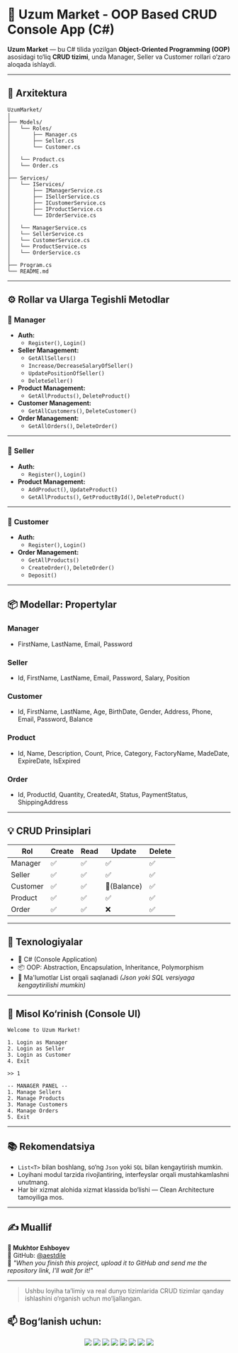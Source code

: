 # 🛒 Uzum Market - OOP Based CRUD Console App (C#)

**Uzum Market** — bu C# tilida yozilgan **Object-Oriented Programming (OOP)** asosidagi to‘liq **CRUD tizimi**, unda Manager, Seller va Customer rollari o‘zaro aloqada ishlaydi.

---

## 🧱 Arxitektura

```
UzumMarket/
│
├── Models/
│   └── Roles/
│       ├── Manager.cs
│       ├── Seller.cs
│       └── Customer.cs
│
│   └── Product.cs
│   └── Order.cs
│
├── Services/
│   └── IServices/
│       ├── IManagerService.cs
│       ├── ISellerService.cs
│       ├── ICustomerService.cs
│       ├── IProductService.cs
│       └── IOrderService.cs
│
│   └── ManagerService.cs
│   └── SellerService.cs
│   └── CustomerService.cs
│   └── ProductService.cs
│   └── OrderService.cs
│
├── Program.cs
└── README.md
```

---

## ⚙️ Rollar va Ularga Tegishli Metodlar

### 👤 **Manager**

- **Auth:**
  - `Register()`, `Login()`
- **Seller Management:**
  - `GetAllSellers()`
  - `Increase/DecreaseSalaryOfSeller()`
  - `UpdatePositionOfSeller()`
  - `DeleteSeller()`
- **Product Management:**
  - `GetAllProducts()`, `DeleteProduct()`
- **Customer Management:**
  - `GetAllCustomers()`, `DeleteCustomer()`
- **Order Management:**
  - `GetAllOrders()`, `DeleteOrder()`

---

### 🧐️ **Seller**

- **Auth:**
  - `Register()`, `Login()`
- **Product Management:**
  - `AddProduct()`, `UpdateProduct()`
  - `GetAllProducts()`, `GetProductById()`, `DeleteProduct()`

---

### 🧑 **Customer**

- **Auth:**
  - `Register()`, `Login()`
- **Order Management:**
  - `GetAllProducts()`
  - `CreateOrder()`, `DeleteOrder()`
  - `Deposit()`

---

## 📦 Modellar: Propertylar

### Manager

- FirstName, LastName, Email, Password

### Seller

- Id, FirstName, LastName, Email, Password, Salary, Position

### Customer

- Id, FirstName, LastName, Age, BirthDate, Gender, Address, Phone, Email, Password, Balance

### Product

- Id, Name, Description, Count, Price, Category, FactoryName, MadeDate, ExpireDate, IsExpired

### Order

- Id, ProductId, Quantity, CreatedAt, Status, PaymentStatus, ShippingAddress

---

## 💡 CRUD Prinsiplari

| Rol      | Create | Read | Update      | Delete |
| -------- | ------ | ---- | ----------- | ------ |
| Manager  | ✅      | ✅    | ✅           | ✅      |
| Seller   | ✅      | ✅    | ✅           | ✅      |
| Customer | ✅      | ✅    | 🔄(Balance) | ✅      |
| Product  | ✅      | ✅    | ✅           | ✅      |
| Order    | ✅      | ✅    | ❌           | ✅      |

---

## 📘 Texnologiyalar

- 🧠 C# (Console Application)
- 📦 OOP: Abstraction, Encapsulation, Inheritance, Polymorphism
- 📂 Ma'lumotlar List orqali saqlanadi *(Json yoki SQL versiyaga kengaytirilishi mumkin)*

---

## 📝 Misol Ko‘rinish (Console UI)

```
Welcome to Uzum Market!

1. Login as Manager
2. Login as Seller
3. Login as Customer
4. Exit

>> 1

-- MANAGER PANEL --
1. Manage Sellers
2. Manage Products
3. Manage Customers
4. Manage Orders
5. Exit
```

---

## 📚 Rekomendatsiya

- `List<T>` bilan boshlang, so‘ng `Json` yoki `SQL` bilan kengaytirish mumkin.
- Loyihani modul tarzida rivojlantiring, interfeyslar orqali mustahkamlashni unutmang.
- Har bir xizmat alohida xizmat klassida bo‘lishi — Clean Architecture tamoyiliga mos.

---

## ✍️ Muallif

**👤 Mukhtor Eshboyev**\
🔗 GitHub: [@aestdile](https://github.com/aestdile)\
📌 *"When you finish this project, upload it to GitHub and send me the repository link, I'll wait for it!"*

---

> Ushbu loyiha ta’limiy va real dunyo tizimlarida CRUD tizimlar qanday ishlashini o‘rganish uchun mo‘ljallangan.

## 📫 Bog‘lanish uchun:
<div align="center">
  <a href="https://t.me/aestdile"><img src="https://img.shields.io/badge/Telegram-2CA5E0?style=for-the-badge&logo=telegram&logoColor=white" /></a>
  <a href="https://github.com/aestdile"><img src="https://img.shields.io/badge/GitHub-100000?style=for-the-badge&logo=github&logoColor=white" /></a>
  <a href="https://leetcode.com/aestdile"><img src="https://img.shields.io/badge/LeetCode-FFA116?style=for-the-badge&logo=leetcode&logoColor=black" /></a>
  <a href="https://linkedin.com/in/aestdile"><img src="https://img.shields.io/badge/LinkedIn-0077B5?style=for-the-badge&logo=linkedin&logoColor=white" /></a>
  <a href="https://youtube.com/@aestdile"><img src="https://img.shields.io/badge/YouTube-FF0000?style=for-the-badge&logo=youtube&logoColor=white" /></a>
  <a href="https://instagram.com/aestdile"><img src="https://img.shields.io/badge/Instagram-E4405F?style=for-the-badge&logo=instagram&logoColor=white" /></a>
  <a href="https://facebook.com/aestdile"><img src="https://img.shields.io/badge/Facebook-1877F2?style=for-the-badge&logo=facebook&logoColor=white" /></a>
  <a href="mailto:aestdile@gmail.com"><img src="https://img.shields.io/badge/Gmail-D14836?style=for-the-badge&logo=gmail&logoColor=white" /></a>
</div>
